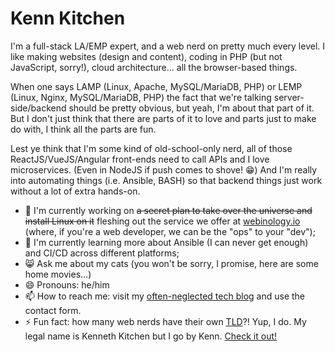 # Kenn Kitchen
I'm a full-stack LA/EMP expert, and a web nerd on pretty much every level. I like making websites (design and content), coding in PHP (but not JavaScript, sorry!), cloud architecture... all the browser-based things.

When one says LAMP (Linux, Apache, MySQL/MariaDB, PHP) or LEMP (Linux, Nginx, MySQL/MariaDB, PHP) the fact that we're talking server-side/backend should be pretty obvious, but yeah, I'm about that part of it. But I don't just think that there are parts of it to love and parts just to make do with, I think all the parts are fun.

Lest ye think that I'm some kind of old-school-only nerd, all of those ReactJS/VueJS/Angular front-ends need to call APIs and I love microservices. (Even in NodeJS if push comes to shove! 😁) And I'm really into automating things (i.e. Ansible, BASH) so that backend things just work without a lot of extra hands-on.

- 🔭 I'm currently working on ~~a secret plan to take over the universe and install Linux on it~~ fleshing out the service we offer at [webinology.io](https://webinology.io) (where, if you're a web developer, we can be the "ops" to your "dev");
- 🌱 I'm currently learning more about Ansible (I can never get enough) and CI/CD across different platforms;
- 😸 Ask me about my cats (you won't be sorry, I promise, here are some home movies...)
- 😄 Pronouns: he/him
- 📫 How to reach me: visit my [often-neglected tech blog](https://lampstack.ninja) and use the contact form.
- ⚡ Fun fact: how many web nerds have their own [TLD](https://en.wikipedia.org/wiki/Top-level_domain)?! Yup, I do. My legal name is Kenneth Kitchen but I go by Kenn. [Check it out!](https://kenn.kitchen)

<!--
- ⚡ Fun fact: ...
-->
